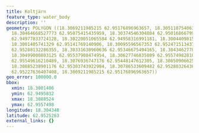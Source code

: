 ```yaml
---
title: Koltjärn
feature_type: water_body
description: ''
geometry: POLYGON ((18.3069211985215 62.95176896963657, 18.30511875406393 62.95122253501549,
  18.30464668527773 62.95075415435959, 18.30374546304804 62.95016866799446, 18.30365963235989
  62.94977833724128, 18.30220051065584 62.94958316991181, 18.30044098154279 62.95026624986885,
  18.3001405741329 62.95141769140906, 18.30095596567353 62.95247151343769, 18.3012134577389
  62.95288132286355, 18.30331630960636 62.95346675494165, 18.30434627786783 62.9542277991276,
  18.30499000803125 62.95537908474954, 18.30627746835809 62.95574982810061, 18.30717869058687
  62.95549616210489, 18.3076936747176 62.95448147612305, 18.30850906625824 62.95358383995134,
  18.30885238901176 62.95303743922984, 18.30786533609482 62.95280326436778, 18.30700702921056
  62.95227636407408, 18.3069211985215 62.95176896963657))
geo_error: 100000.0
bbox:
  xmin: 18.3001406
  ymin: 62.9495832
  xmax: 18.3088524
  ymax: 62.9557498
longitude: 18.304348
latitude: 62.9525263
external_links: {}
---
```

